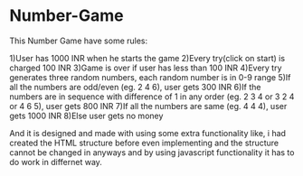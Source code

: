 # Number-Game

This Number Game have some rules:

1)User has 1000 INR when he starts the game
2)Every try(click on start) is charged 100 INR
3)Game is over if user has less than 100 INR
4)Every try generates three random numbers, each random number is in 0-9 range
5)If all the numbers are odd/even (eg. 2 4 6), user gets 300 INR
6)If the numbers are in sequence with difference of 1 in any order (eg. 2 3 4 or 3 2 4 or 4 6 5), user gets 800 INR
7)If all the numbers are same (eg. 4 4 4), user gets 1000 INR
8)Else user gets no money

And it is designed and made with using some extra functionality like, i had created the HTML structure before even implementing and the structure cannot be changed in anyways and by using javascript functionality it has to do work in differnet way.
